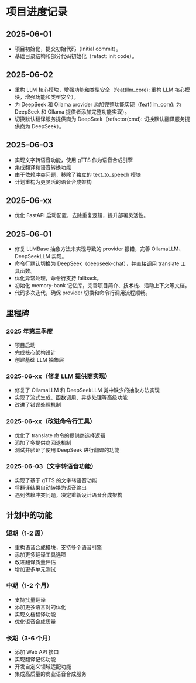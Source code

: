 # 项目进度记录

## 2025-06-01

- 项目初始化，提交初始代码（Initial commit）。
- 基础目录结构和部分代码初始化（refact: init code）。

## 2025-06-02

- 重构 LLM 核心模块，增强功能和类型安全（feat(llm_core): 重构 LLM 核心模块，增强功能和类型安全）。
- 为 DeepSeek 和 Ollama provider 添加完整功能实现（feat(llm_core): 为 DeepSeek 和 Ollama 提供者添加完整功能实现）。
- 切换默认翻译服务提供商为 DeepSeek（refactor(cmd): 切换默认翻译服务提供商为 DeepSeek）。

## 2025-06-03

- 实现文字转语音功能，使用 gTTS 作为语音合成引擎
- 集成翻译和语音转换功能
- 由于依赖冲突问题，移除了独立的 text_to_speech 模块
- 计划重构为更灵活的语音合成架构

## 2025-06-xx

- 优化 FastAPI 启动配置，去除重复逻辑，提升部署灵活性。

## 2025-06-01

- 修复 LLMBase 抽象方法未实现导致的 provider 报错，完善 OllamaLLM、DeepSeekLLM 实现。
- 命令行默认切换为 DeepSeek（deepseek-chat），并直接调用 translate 工具函数。
- 优化异常处理，命令行支持 fallback。
- 初始化 memory-bank 记忆库，完善项目简介、技术栈、活动上下文等文档。
- 代码多次迭代，确保 provider 切换和命令行调用流程顺畅。

## 里程碑

### 2025 年第三季度

- 项目启动
- 完成核心架构设计
- 创建基础 LLM 抽象层

### 2025-06-xx（修复 LLM 提供商实现）

- 修复了 OllamaLLM 和 DeepSeekLLM 类中缺少的抽象方法实现
- 实现了流式生成、函数调用、异步处理等高级功能
- 改进了错误处理机制

### 2025-06-xx（改进命令行工具）

- 优化了 translate 命令的提供商选择逻辑
- 添加了多提供商回退机制
- 测试并验证了使用 DeepSeek 进行翻译的功能

### 2025-06-03（文字转语音功能）

- 实现了基于 gTTS 的文字转语音功能
- 将翻译结果自动转换为语音输出
- 遇到依赖冲突问题，决定重新设计语音合成架构

## 计划中的功能

### 短期（1-2 周）

- 重构语音合成模块，支持多个语音引擎
- 添加更多翻译工具选项
- 改进翻译质量评估
- 增加更多单元测试

### 中期（1-2 个月）

- 支持批量翻译
- 添加更多语言对的优化
- 实现文档翻译功能
- 优化语音合成质量

### 长期（3-6 个月）

- 添加 Web API 接口
- 实现翻译记忆功能
- 开发自定义领域适配功能
- 集成高质量的商业语音合成服务
